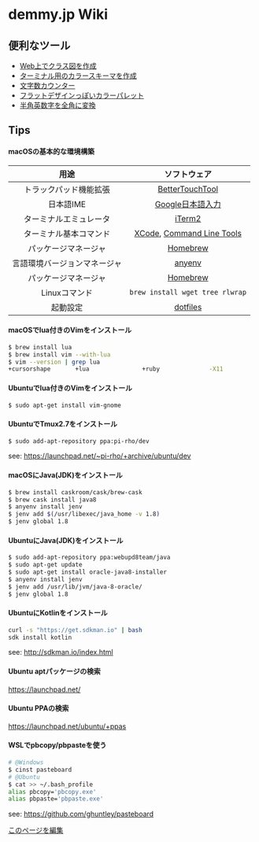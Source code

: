 demmy.jp Wiki
=====

便利なツール
-----
* [Web上でクラス図を作成](https://www.planttext.com/)
* [ターミナル用のカラースキーマを作成](http://ciembor.github.io/4bit/#)
* [文字数カウンター](https://demmy.jp/utilities/word_counter.html#!?cs=true)
* [フラットデザインっぽいカラーパレット](http://flatuicolors.com/)
* [半角英数字を全角に変換](https://kujirahand.com/web-tools/ZenHan.php)

Tips
-----
#### macOSの基本的な環境構築
| 用途 | ソフトウェア |
|:--:|:--:|
| トラックパッド機能拡張 | [BetterTouchTool](https://www.boastr.net/) |
| 日本語IME | [Google日本語入力](https://www.google.co.jp/ime/) |
| ターミナルエミュレータ | [iTerm2](https://www.iterm2.com/) |
| ターミナル基本コマンド | [XCode](https://itunes.apple.com/jp/app/xcode/id497799835?mt=12), [Command Line Tools](https://developer.apple.com/download/more/) |
| パッケージマネージャ | [Homebrew](https://brew.sh/index_ja.html) |
| 言語環境バージョンマネージャ | [anyenv](https://github.com/riywo/anyenv) |
| パッケージマネージャ | [Homebrew](https://brew.sh/index_ja.html) |
| Linuxコマンド | `brew install wget tree rlwrap` |
| 起動設定 | [dotfiles](https://github.com/demmys/dotfiles) |

#### macOSでlua付きのVimをインストール
```bash
$ brew install lua
$ brew install vim --with-lua
$ vim --version | grep lua
+cursorshape       +lua               +ruby              -X11
```

#### Ubuntuでlua付きのVimをインストール
```bash
$ sudo apt-get install vim-gnome
```

#### UbuntuでTmux2.7をインストール
```bash
$ sudo add-apt-repository ppa:pi-rho/dev
```
see: https://launchpad.net/~pi-rho/+archive/ubuntu/dev

#### macOSにJava(JDK)をインストール
```bash
$ brew install caskroom/cask/brew-cask
$ brew cask install java8
$ anyenv install jenv
$ jenv add $(/usr/libexec/java_home -v 1.8)
$ jenv global 1.8
```

#### UbuntuにJava(JDK)をインストール
```bash
$ sudo add-apt-repository ppa:webupd8team/java
$ sudo apt-get update
$ sudo apt-get install oracle-java8-installer
$ anyenv install jenv
$ jenv add /usr/lib/jvm/java-8-oracle/
$ jenv global 1.8
```

#### UbuntuにKotlinをインストール
```bash
curl -s "https://get.sdkman.io" | bash
sdk install kotlin
```
see: http://sdkman.io/index.html

#### Ubuntu aptパッケージの検索
https://launchpad.net/

#### Ubuntu PPAの検索
https://launchpad.net/ubuntu/+ppas

#### WSLでpbcopy/pbpasteを使う
```bash
# @Windows
$ cinst pasteboard
# @Ubuntu
$ cat >> ~/.bash_profile
alias pbcopy='pbcopy.exe'
alias pbpaste='pbpaste.exe'
```
see: https://github.com/ghuntley/pasteboard

[このページを編集](https://github.com/demmys/demmys.github.io/edit/master/index.md)
